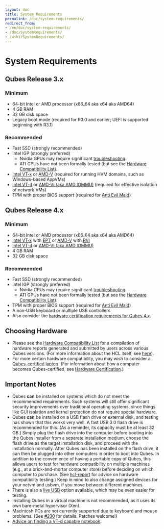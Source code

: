 ```yaml
---
layout: doc
title: System Requirements
permalink: /doc/system-requirements/
redirect_from:
- /en/doc/system-requirements/
- /doc/SystemRequirements/
- /wiki/SystemRequirements/
---
```


# System Requirements #

## Qubes Release 3.x ##

### Minimum ###

 * 64-bit Intel or AMD processor (x86\_64 aka x64 aka AMD64)
 * 4 GB RAM
 * 32 GB disk space
 * Legacy boot mode (required for R3.0 and earlier; UEFI is supported beginning
   with R3.1)

### Recommended ###

 * Fast SSD (strongly recommended)
 * Intel IGP (strongly preferred)
   * Nvidia GPUs may require significant [troubleshooting][nvidia].
   * ATI GPUs have not been formally tested (but see the [Hardware Compatibility
     List]).
 * [Intel VT-x] or [AMD-V] (required for running HVM domains, such as
   Windows-based AppVMs)
 * [Intel VT-d] or [AMD-Vi (aka AMD IOMMU)] (required for effective isolation of
   network VMs)
 * TPM with proper BIOS support (required for [Anti Evil Maid])

## Qubes Release 4.x ##

### Minimum ###

 * 64-bit Intel or AMD processor (x86\_64 aka x64 aka AMD64)
 * [Intel VT-x] with [EPT] or [AMD-V] with [RVI]
 * [Intel VT-d] or [AMD-Vi (aka AMD IOMMU)]
 * 4 GB RAM
 * 32 GB disk space

### Recommended ###

 * Fast SSD (strongly recommended)
 * Intel IGP (strongly preferred)
   * Nvidia GPUs may require significant [troubleshooting][nvidia].
   * ATI GPUs have not been formally tested (but see the [Hardware Compatibility
     List]).
 * TPM with proper BIOS support (required for [Anti Evil Maid])
 * A non-USB keyboard or multiple USB controllers
 * Also consider the [hardware certification requirements for Qubes 4.x].

## Choosing Hardware ##

 * Please see the [Hardware Compatibility List] for a compilation of
   hardware reports generated and submitted by users across various Qubes
   versions. (For more information about the HCL itself, see [here][hcl-doc]).
 * For more certain hardware compatibility, you may wish to consider a
   [Qubes-certified laptop]. (For information about how a computer becomes
   Qubes-certified, see [Hardware Certification].)

## Important Notes ##

 * Qubes **can** be installed on systems which do not meet the recommended
   requirements. Such systems will still offer significant security
   improvements over traditional operating systems, since things like GUI
   isolation and kernel protection do not require special hardware.
 * Qubes **can** be installed on a USB flash drive or external disk, and testing
   has shown that this works very well. A fast USB 3.0 flash drive is
   recommended for this. (As a reminder, its capacity must be at least 32 GB.)
   Simply plug the flash drive into the computer before booting into the Qubes
   installer from a separate installation medium, choose the flash drive as the
   target installation disk, and proceed with the installation normally. After
   Qubes has been installed on the flash drive, it can then be plugged into
   other computers in order to boot into Qubes. In addition to the convenience
   of having a portable copy of Qubes, this allows users to test for hardware
   compatibility on multiple machines (e.g., at a brick-and-mortar computer
   store) before deciding on which computer to purchase. (See [hcl-report] for
   advice on hardware compatibility testing.) Keep in mind to also change
   assigned devices for your netvm and usbvm, if you move between different
   machines.
 * There is also a [live USB] option available, which may be even easier for
   testing.
 * Installing Qubes in a virtual machine is not recommended, as it uses its own
   bare-metal hypervisor (Xen).
 * Macintosh PCs are not currently supported due to keyboard and mouse problems.
   (See [#230] for details. Patches welcome!)
 * [Advice on finding a VT-d capable notebook][vt-d-notebook].


[nvidia]: /doc/install-nvidia-driver/
[hardware certification requirements for Qubes 4.x]: /news/2016/07/21/new-hw-certification-for-q4/
[Hardware Certification]: /hardware-certification/
[Hardware Compatibility List]: /hcl/
[hcl-doc]: /doc/hcl/
[hcl-report]: /doc/HCL/#generating-and-submitting-new-reports
[Anti Evil Maid]: /doc/anti-evil-maid/
[Qubes-certified laptop]: /doc/certified-laptops/
[live USB]: /doc/live-usb/
[#230]: https://github.com/QubesOS/qubes-issues/issues/230
[vt-d-notebook]: https://groups.google.com/d/msg/qubes-users/Sz0Nuhi4N0o/ZtpJdoc0OY8J
[Intel VT-x]: https://en.wikipedia.org/wiki/X86_virtualization#Intel_virtualization_.28VT-x.29
[AMD-V]: https://en.wikipedia.org/wiki/X86_virtualization#AMD_virtualization_.28AMD-V.29
[Intel VT-d]: https://en.wikipedia.org/wiki/X86_virtualization#Intel-VT-d
[AMD-Vi (aka AMD IOMMU)]: https://en.wikipedia.org/wiki/X86_virtualization#I.2FO_MMU_virtualization_.28AMD-Vi_and_Intel_VT-d.29
[EPT]: https://en.wikipedia.org/wiki/Second_Level_Address_Translation#Extended_Page_Tables
[RVI]: https://en.wikipedia.org/wiki/Second_Level_Address_Translation#Rapid_Virtualization_Indexing

